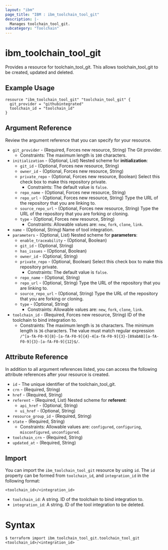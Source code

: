 ```yaml
---
layout: "ibm"
page_title: "IBM : ibm_toolchain_tool_git"
description: |-
  Manages toolchain_tool_git.
subcategory: "Toolchain"
---
```


# ibm_toolchain_tool_git

Provides a resource for toolchain_tool_git. This allows toolchain_tool_git to be created, updated and deleted.

## Example Usage

```hcl
resource "ibm_toolchain_tool_git" "toolchain_tool_git" {
  git_provider = "githubintegrated"
  toolchain_id = "toolchain_id"
}
```

## Argument Reference

Review the argument reference that you can specify for your resource.

* `git_provider` - (Required, Forces new resource, String) The Git provider.
  * Constraints: The maximum length is `100` characters.
* `initialization` - (Optional, List) 
Nested scheme for **initialization**:
	* `git_id` - (Optional, Forces new resource, String)
	* `owner_id` - (Optional, Forces new resource, String)
	* `private_repo` - (Optional, Forces new resource, Boolean) Select this check box to make this repository private.
	  * Constraints: The default value is `false`.
	* `repo_name` - (Optional, Forces new resource, String)
	* `repo_url` - (Optional, Forces new resource, String) Type the URL of the repository that you are linking to.
	* `source_repo_url` - (Optional, Forces new resource, String) Type the URL of the repository that you are forking or cloning.
	* `type` - (Optional, Forces new resource, String)
	  * Constraints: Allowable values are: `new`, `fork`, `clone`, `link`.
* `name` - (Optional, String) Name of tool integration.
* `parameters` - (Optional, List) 
Nested scheme for **parameters**:
	* `enable_traceability` - (Optional, Boolean)
	* `git_id` - (Optional, String)
	* `has_issues` - (Optional, Boolean)
	* `owner_id` - (Optional, String)
	* `private_repo` - (Optional, Boolean) Select this check box to make this repository private.
	  * Constraints: The default value is `false`.
	* `repo_name` - (Optional, String)
	* `repo_url` - (Optional, String) Type the URL of the repository that you are linking to.
	* `source_repo_url` - (Optional, String) Type the URL of the repository that you are forking or cloning.
	* `type` - (Optional, String)
	  * Constraints: Allowable values are: `new`, `fork`, `clone`, `link`.
* `toolchain_id` - (Required, Forces new resource, String) ID of the toolchain to bind integration to.
  * Constraints: The maximum length is `36` characters. The minimum length is `36` characters. The value must match regular expression `/^[a-fA-F0-9]{8}-[a-fA-F0-9]{4}-4[a-fA-F0-9]{3}-[89abAB][a-fA-F0-9]{3}-[a-fA-F0-9]{12}$/`.

## Attribute Reference

In addition to all argument references listed, you can access the following attribute references after your resource is created.

* `id` - The unique identifier of the toolchain_tool_git.
* `crn` - (Required, String) 
* `href` - (Required, String) 
* `referent` - (Required, List) 
Nested scheme for **referent**:
	* `api_href` - (Optional, String)
	* `ui_href` - (Optional, String)
* `resource_group_id` - (Required, String) 
* `state` - (Required, String) 
  * Constraints: Allowable values are: `configured`, `configuring`, `misconfigured`, `unconfigured`.
* `toolchain_crn` - (Required, String) 
* `updated_at` - (Required, String) 

## Import

You can import the `ibm_toolchain_tool_git` resource by using `id`.
The `id` property can be formed from `toolchain_id`, and `integration_id` in the following format:

```
<toolchain_id>/<integration_id>
```
* `toolchain_id`: A string. ID of the toolchain to bind integration to.
* `integration_id`: A string. ID of the tool integration to be deleted.

# Syntax
```
$ terraform import ibm_toolchain_tool_git.toolchain_tool_git <toolchain_id>/<integration_id>
```
